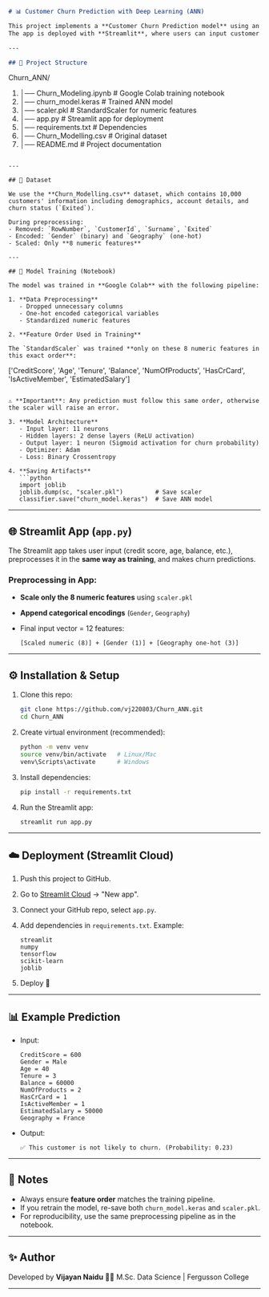 ```markdown
# 📊 Customer Churn Prediction with Deep Learning (ANN)

This project implements a **Customer Churn Prediction model** using an **Artificial Neural Network (ANN)** in TensorFlow/Keras.  
The app is deployed with **Streamlit**, where users can input customer details and predict whether a customer is likely to churn.

---

## 🚀 Project Structure

```

Churn\_ANN/
1. │── Churn\_Modeling.ipynb    # Google Colab training notebook
2. │── churn\_model.keras       # Trained ANN model
3. │── scaler.pkl              # StandardScaler for numeric features
4. │── app.py                  # Streamlit app for deployment
5. │── requirements.txt        # Dependencies
6. │── Churn\_Modelling.csv     # Original dataset
7. │── README.md               # Project documentation

```

---

## 📂 Dataset

We use the **Churn_Modelling.csv** dataset, which contains 10,000 customers' information including demographics, account details, and churn status (`Exited`).  

During preprocessing:
- Removed: `RowNumber`, `CustomerId`, `Surname`, `Exited`
- Encoded: `Gender` (binary) and `Geography` (one-hot)
- Scaled: Only **8 numeric features**

---

## 🧠 Model Training (Notebook)

The model was trained in **Google Colab** with the following pipeline:

1. **Data Preprocessing**  
   - Dropped unnecessary columns  
   - One-hot encoded categorical variables  
   - Standardized numeric features  

2. **Feature Order Used in Training**  

The `StandardScaler` was trained **only on these 8 numeric features in this exact order**:
```

\['CreditScore', 'Age', 'Tenure', 'Balance',
'NumOfProducts', 'HasCrCard', 'IsActiveMember', 'EstimatedSalary']

````

⚠️ **Important**: Any prediction must follow this same order, otherwise the scaler will raise an error.

3. **Model Architecture**  
   - Input layer: 11 neurons  
   - Hidden layers: 2 dense layers (ReLU activation)  
   - Output layer: 1 neuron (Sigmoid activation for churn probability)  
   - Optimizer: Adam  
   - Loss: Binary Crossentropy  

4. **Saving Artifacts**  
   ```python
   import joblib
   joblib.dump(sc, "scaler.pkl")         # Save scaler
   classifier.save("churn_model.keras")  # Save ANN model
````

---

## 🌐 Streamlit App (`app.py`)

The Streamlit app takes user input (credit score, age, balance, etc.), preprocesses it in the **same way as training**, and makes churn predictions.

### Preprocessing in App:

* **Scale only the 8 numeric features** using `scaler.pkl`
* **Append categorical encodings** (`Gender`, `Geography`)
* Final input vector = 12 features:

  ```
  [Scaled numeric (8)] + [Gender (1)] + [Geography one-hot (3)]
  ```

---

## ⚙️ Installation & Setup

1. Clone this repo:

   ```bash
   git clone https://github.com/vj220803/Churn_ANN.git
   cd Churn_ANN
   ```

2. Create virtual environment (recommended):

   ```bash
   python -m venv venv
   source venv/bin/activate   # Linux/Mac
   venv\Scripts\activate      # Windows
   ```

3. Install dependencies:

   ```bash
   pip install -r requirements.txt
   ```

4. Run the Streamlit app:

   ```bash
   streamlit run app.py
   ```

---

## ☁️ Deployment (Streamlit Cloud)

1. Push this project to GitHub.

2. Go to [Streamlit Cloud](https://streamlit.io/cloud) → "New app".

3. Connect your GitHub repo, select `app.py`.

4. Add dependencies in `requirements.txt`.
   Example:

   ```
   streamlit
   numpy
   tensorflow
   scikit-learn
   joblib
   ```

5. Deploy 🚀

---

## 📊 Example Prediction

* Input:

  ```
  CreditScore = 600
  Gender = Male
  Age = 40
  Tenure = 3
  Balance = 60000
  NumOfProducts = 2
  HasCrCard = 1
  IsActiveMember = 1
  EstimatedSalary = 50000
  Geography = France
  ```

* Output:

  ```
  ✅ This customer is not likely to churn. (Probability: 0.23)
  ```

---

## 📌 Notes

* Always ensure **feature order** matches the training pipeline.
* If you retrain the model, re-save both `churn_model.keras` and `scaler.pkl`.
* For reproducibility, use the same preprocessing pipeline as in the notebook.

---

## ✨ Author

Developed by **Vijayan Naidu** 👨‍💻
M.Sc. Data Science | Fergusson College

---


